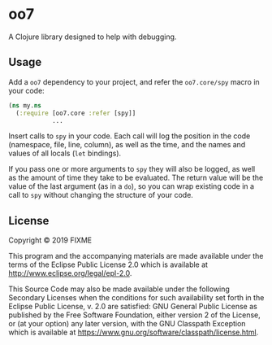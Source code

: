 # oo7

A Clojure library designed to help with debugging.

## Usage

Add a `oo7` dependency to your project, and refer the `oo7.core/spy` macro in your code:
```clojure
(ns my.ns
  (:require [oo7.core :refer [spy]]
            ...
```

Insert calls to `spy` in your code.
Each call will log the position in the code (namespace, file, line, column),
as well as the time, and the names and values of all locals (`let` bindings).

If you pass one or more arguments to `spy` they will also be logged,
as well as the amount of time they take to be evaluated.
The return value will be the value of the last argument (as in a `do`),
so you can wrap existing code in a call to `spy` without changing the structure of your code.

## License

Copyright © 2019 FIXME

This program and the accompanying materials are made available under the
terms of the Eclipse Public License 2.0 which is available at
http://www.eclipse.org/legal/epl-2.0.

This Source Code may also be made available under the following Secondary
Licenses when the conditions for such availability set forth in the Eclipse
Public License, v. 2.0 are satisfied: GNU General Public License as published by
the Free Software Foundation, either version 2 of the License, or (at your
option) any later version, with the GNU Classpath Exception which is available
at https://www.gnu.org/software/classpath/license.html.
